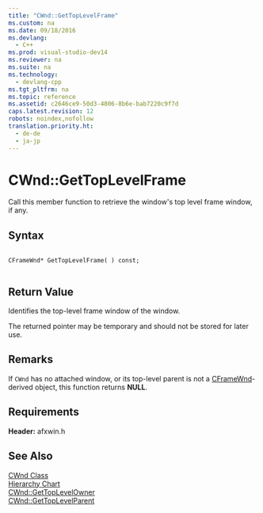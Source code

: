 ```yaml
---
title: "CWnd::GetTopLevelFrame"
ms.custom: na
ms.date: 09/18/2016
ms.devlang: 
  - C++
ms.prod: visual-studio-dev14
ms.reviewer: na
ms.suite: na
ms.technology: 
  - devlang-cpp
ms.tgt_pltfrm: na
ms.topic: reference
ms.assetid: c2646ce9-50d3-4806-8b6e-bab7220c9f7d
caps.latest.revision: 12
robots: noindex,nofollow
translation.priority.ht: 
  - de-de
  - ja-jp
---
```

# CWnd::GetTopLevelFrame
Call this member function to retrieve the window's top level frame window, if any.  
  
## Syntax  
  
```  
  
CFrameWnd* GetTopLevelFrame( ) const;  
  
```  
  
## Return Value  
 Identifies the top-level frame window of the window.  
  
 The returned pointer may be temporary and should not be stored for later use.  
  
## Remarks  
 If `CWnd` has no attached window, or its top-level parent is not a [CFrameWnd](../vs140/CFrameWnd-Class.md)-derived object, this function returns **NULL**.  
  
## Requirements  
 **Header:** afxwin.h  
  
## See Also  
 [CWnd Class](../vs140/CWnd-Class.md)   
 [Hierarchy Chart](../vs140/Hierarchy-Chart.md)   
 [CWnd::GetTopLevelOwner](../vs140/CWnd--GetTopLevelOwner.md)   
 [CWnd::GetTopLevelParent](../vs140/CWnd--GetTopLevelParent.md)